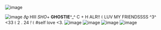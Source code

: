 ![image](https://camo.githubusercontent.com/03323ca039a2a7c7303e2b166919e10d01eb477ada15dad39b17c9298785eb4a/68747470733a2f2f36342e6d656469612e74756d626c722e636f6d2f36303539376334306461653464333130653938643965653439346133376532322f333563383462363133623932323930332d34652f73353430783831302f613731626361356635353364333136333262376531643662653832353430636635333666373464632e706e6a)          

![image](https://64.media.tumblr.com/07cc1011afb3568965fdb1bc53a1be71/31a53a8d0b1eac21-de/s400x600/12fdaab33814cd4fbe0049f8e717cac04e3dec75.gifv)
            𝜗𝜚  HIII *SHO*+ **GHOSTIE**^_^  C + H ALR!!    ꒰  LUV MY FRIENDSSSS ^3^ <33  ꒰   2 . 24 *!*   ꒰ #self love <3.    ![image](https://64.media.tumblr.com/dad9a2742fe1039230a213fc0209fbe3/157cd0c60ee90de6-1e/s250x400/e6e55f4e435d2b4444827ca2e7874dbc97625c92.gifv) ![image](https://64.media.tumblr.com/2488e18e29f3244dea753049792c6071/157cd0c60ee90de6-1e/s250x400/87a6c47256b05b6403571fc02f9169a5b684a993.pnj)
![image](https://camo.githubusercontent.com/c8ca6f834f609e2a7dbb2aaf261cb9b9363465883510602433c4383e33f9ccc8/68747470733a2f2f36342e6d656469612e74756d626c722e636f6d2f36393336653333326665656535313463613831316531303566616538633136652f363032373738363138363165643537332d65392f73363430783936302f373762663166353137646233326334653062656366343861373133323235383262636338366164312e706e6a)
![image](https://camo.githubusercontent.com/3766ad7ce4f9f5be510a48f6bf85b87e56b9255eab996032e24a4b6fe94e3eaf/68747470733a2f2f36342e6d656469612e74756d626c722e636f6d2f30333236313130306461336165323365666161623034623337633062373730382f333563383462363133623932323930332d66312f73353430783831302f623131636632356639353830373463303361656338313832653539303039373635323263356539662e706e6a)
